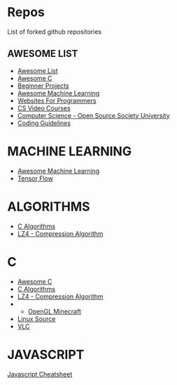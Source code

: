 # Repos
List of forked github repositories

## AWESOME LIST

- [Awesome List](https://github.com/sindresorhus/awesome)
- [Awesome C](https://github.com/amarpreetb/awesome-c)
- [Beginner Projects](https://github.com/MunGell/awesome-for-beginners)
- [Awesome Machine Learning](https://github.com/josephmisiti/awesome-machine-learning)
- [Websites For Programmers](https://github.com/sdmg15/Best-websites-a-programmer-should-visit)
- [CS Video Courses](https://github.com/Developer-Y/cs-video-courses)
- [Computer Science - Open Source Society University](https://github.com/ossu/computer-science)
- [Coding Guidelines](https://github.com/Kristories/awesome-guidelines)

# MACHINE LEARNING
- [Awesome Machine Learning](https://github.com/josephmisiti/awesome-machine-learning)
- [Tensor Flow](https://github.com/tensorflow/tensorflow)

# ALGORITHMS 
- [C Algorithms](https://github.com/fragglet/c-algorithms)
- [LZ4 - Compression Algorithm](https://github.com/lz4/lz4)

# C
- [Awesome C](https://github.com/amarpreetb/awesome-c)
- [C Algorithms](https://github.com/fragglet/c-algorithms)
- [LZ4 - Compression Algorithm](https://github.com/lz4/lz4)
- - [OpenGL Minecraft](https://github.com/fogleman/Craft)
- [Linux Source](https://github.com/torvalds/linux)
- [VLC](https://github.com/videolan/vlc)

# JAVASCRIPT
[Javascript Cheatsheet](https://github.com/mbeaudru/modern-js-cheatsheet)
